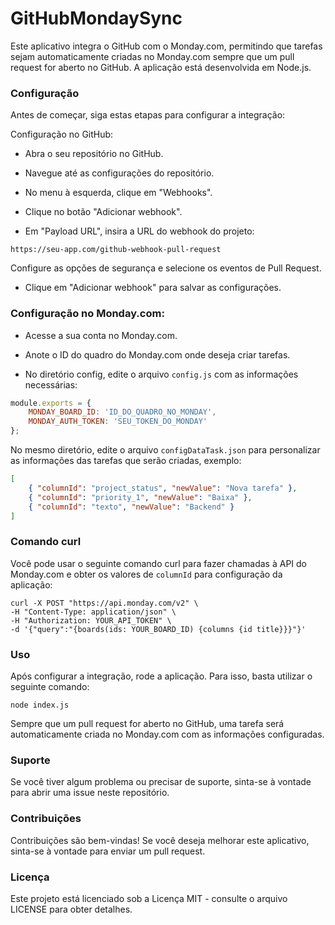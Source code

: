 # GitHubMondaySync

Este aplicativo integra o GitHub com o Monday.com, permitindo que tarefas sejam automaticamente criadas no Monday.com sempre que um pull request for aberto no GitHub. A aplicação está desenvolvida em Node.js.

### Configuração

Antes de começar, siga estas etapas para configurar a integração:

Configuração no GitHub:

- Abra o seu repositório no GitHub.

- Navegue até as configurações do repositório.

- No menu à esquerda, clique em "Webhooks".

- Clique no botão "Adicionar webhook".

- Em "Payload URL", insira a URL do webhook do projeto:

```https://seu-app.com/github-webhook-pull-request```

  Configure as opções de segurança e selecione os eventos de Pull Request.

- Clique em "Adicionar webhook" para salvar as configurações.

### Configuração no Monday.com:

- Acesse a sua conta no Monday.com.

- Anote o ID do quadro do Monday.com onde deseja criar tarefas.

- No diretório config, edite o arquivo ```config.js``` com as informações necessárias:

~~~Javascript
module.exports = {
    MONDAY_BOARD_ID: 'ID_DO_QUADRO_NO_MONDAY',
    MONDAY_AUTH_TOKEN: 'SEU_TOKEN_DO_MONDAY'
};
~~~

  No mesmo diretório, edite o arquivo ```configDataTask.json``` para personalizar as informações das tarefas que serão criadas, exemplo:

~~~JSON
[
    { "columnId": "project_status", "newValue": "Nova tarefa" },
    { "columnId": "priority_1", "newValue": "Baixa" },
    { "columnId": "texto", "newValue": "Backend" }
]
~~~

### Comando curl

Você pode usar o seguinte comando curl para fazer chamadas à API do Monday.com e obter os valores de ```columnId``` para configuração da aplicação:

~~~Terminal
curl -X POST "https://api.monday.com/v2" \
-H "Content-Type: application/json" \
-H "Authorization: YOUR_API_TOKEN" \
-d '{"query":"{boards(ids: YOUR_BOARD_ID) {columns {id title}}}"}'
~~~

### Uso

Após configurar a integração, rode a aplicação. Para isso, basta utilizar o seguinte comando:

~~~Node
node index.js
~~~

Sempre que um pull request for aberto no GitHub, uma tarefa será automaticamente criada no Monday.com com as informações configuradas.

### Suporte

Se você tiver algum problema ou precisar de suporte, sinta-se à vontade para abrir uma issue neste repositório.

### Contribuições

Contribuições são bem-vindas! Se você deseja melhorar este aplicativo, sinta-se à vontade para enviar um pull request.

### Licença

Este projeto está licenciado sob a Licença MIT - consulte o arquivo LICENSE para obter detalhes.